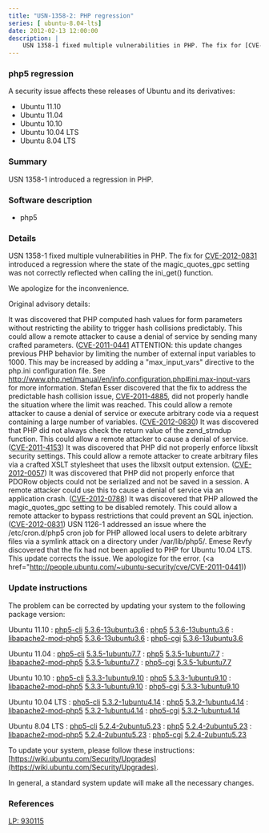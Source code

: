 ```yaml
---
title: "USN-1358-2: PHP regression"
series: [ ubuntu-8.04-lts]
date: 2012-02-13 12:00:00
description: |
    USN 1358-1 fixed multiple vulnerabilities in PHP. The fix for [CVE-2012-0831](http://people.ubuntu.com/~ubuntu-security/cve/CVE-2012-0831) introduced a regression where the state of the magic_quotes_gpc setting was not correctly reflected when calling the ini_get() function.
--- 
```

 
### php5 regression

A security issue affects these releases of Ubuntu and its derivatives:

* Ubuntu 11.10
* Ubuntu 11.04
* Ubuntu 10.10
* Ubuntu 10.04 LTS
* Ubuntu 8.04 LTS

### Summary

USN 1358-1 introduced a regression in PHP. 

### Software description

* php5 

### Details

USN 1358-1 fixed multiple vulnerabilities in PHP. The fix for [CVE-2012-0831](http://people.ubuntu.com/~ubuntu-security/cve/CVE-2012-0831) introduced a regression where the state of the magic_quotes_gpc setting was not correctly reflected when calling the ini_get() function.

We apologize for the inconvenience.

Original advisory details:

 It was discovered that PHP computed hash values for form parameters without restricting the ability to trigger hash collisions predictably. This could allow a remote attacker to cause a denial of service by sending many crafted parameters. ([CVE-2011-0441](http://people.ubuntu.com/~ubuntu-security/cve/CVE-2011-4885">CVE-2011-4885</a>) ATTENTION: this update changes previous PHP behavior by limiting the number of external input variables to 1000. This may be increased by adding a &quot;max_input_vars&quot; directive to the php.ini configuration file. See http://www.php.net/manual/en/info.configuration.php#ini.max-input-vars for more information. Stefan Esser discovered that the fix to address the predictable hash collision issue, <a href="http://people.ubuntu.com/~ubuntu-security/cve/CVE-2011-4885">CVE-2011-4885</a>, did not properly handle the situation where the limit was reached. This could allow a remote attacker to cause a denial of service or execute arbitrary code via a request containing a large number of variables. (<a href="http://people.ubuntu.com/~ubuntu-security/cve/CVE-2012-0830">CVE-2012-0830</a>) It was discovered that PHP did not always check the return value of the zend_strndup function. This could allow a remote attacker to cause a denial of service. (<a href="http://people.ubuntu.com/~ubuntu-security/cve/CVE-2011-4153">CVE-2011-4153</a>) It was discovered that PHP did not properly enforce libxslt security settings. This could allow a remote attacker to create arbitrary files via a crafted XSLT stylesheet that uses the libxslt output extension. (<a href="http://people.ubuntu.com/~ubuntu-security/cve/CVE-2012-0057">CVE-2012-0057</a>) It was discovered that PHP did not properly enforce that PDORow objects could not be serialized and not be saved in a session. A remote attacker could use this to cause a denial of service via an application crash. (<a href="http://people.ubuntu.com/~ubuntu-security/cve/CVE-2012-0788">CVE-2012-0788</a>) It was discovered that PHP allowed the magic_quotes_gpc setting to be disabled remotely. This could allow a remote attacker to bypass restrictions that could prevent an SQL injection. (<a href="http://people.ubuntu.com/~ubuntu-security/cve/CVE-2012-0831">CVE-2012-0831</a>) USN 1126-1 addressed an issue where the /etc/cron.d/php5 cron job for PHP allowed local users to delete arbitrary files via a symlink attack on a directory under /var/lib/php5/. Emese Revfy discovered that the fix had not been applied to PHP for Ubuntu 10.04 LTS. This update corrects the issue. We apologize for the error. (<a href="http://people.ubuntu.com/~ubuntu-security/cve/CVE-2011-0441)) 

### Update instructions

The problem can be corrected by updating your system to the following package version:

Ubuntu 11.10
 : [php5-cli](https://launchpad.net/ubuntu/+source/php5) <span> [5.3.6-13ubuntu3.6](https://launchpad.net/ubuntu/+source/php5/5.3.6-13ubuntu3.6) </span> 
 : [php5](https://launchpad.net/ubuntu/+source/php5) <span> [5.3.6-13ubuntu3.6](https://launchpad.net/ubuntu/+source/php5/5.3.6-13ubuntu3.6) </span> 
 : [libapache2-mod-php5](https://launchpad.net/ubuntu/+source/php5) <span> [5.3.6-13ubuntu3.6](https://launchpad.net/ubuntu/+source/php5/5.3.6-13ubuntu3.6) </span> 
 : [php5-cgi](https://launchpad.net/ubuntu/+source/php5) <span> [5.3.6-13ubuntu3.6](https://launchpad.net/ubuntu/+source/php5/5.3.6-13ubuntu3.6) </span> 

Ubuntu 11.04
 : [php5-cli](https://launchpad.net/ubuntu/+source/php5) <span> [5.3.5-1ubuntu7.7](https://launchpad.net/ubuntu/+source/php5/5.3.5-1ubuntu7.7) </span> 
 : [php5](https://launchpad.net/ubuntu/+source/php5) <span> [5.3.5-1ubuntu7.7](https://launchpad.net/ubuntu/+source/php5/5.3.5-1ubuntu7.7) </span> 
 : [libapache2-mod-php5](https://launchpad.net/ubuntu/+source/php5) <span> [5.3.5-1ubuntu7.7](https://launchpad.net/ubuntu/+source/php5/5.3.5-1ubuntu7.7) </span> 
 : [php5-cgi](https://launchpad.net/ubuntu/+source/php5) <span> [5.3.5-1ubuntu7.7](https://launchpad.net/ubuntu/+source/php5/5.3.5-1ubuntu7.7) </span> 

Ubuntu 10.10
 : [php5-cli](https://launchpad.net/ubuntu/+source/php5) <span> [5.3.3-1ubuntu9.10](https://launchpad.net/ubuntu/+source/php5/5.3.3-1ubuntu9.10) </span> 
 : [php5](https://launchpad.net/ubuntu/+source/php5) <span> [5.3.3-1ubuntu9.10](https://launchpad.net/ubuntu/+source/php5/5.3.3-1ubuntu9.10) </span> 
 : [libapache2-mod-php5](https://launchpad.net/ubuntu/+source/php5) <span> [5.3.3-1ubuntu9.10](https://launchpad.net/ubuntu/+source/php5/5.3.3-1ubuntu9.10) </span> 
 : [php5-cgi](https://launchpad.net/ubuntu/+source/php5) <span> [5.3.3-1ubuntu9.10](https://launchpad.net/ubuntu/+source/php5/5.3.3-1ubuntu9.10) </span> 

Ubuntu 10.04 LTS
 : [php5-cli](https://launchpad.net/ubuntu/+source/php5) <span> [5.3.2-1ubuntu4.14](https://launchpad.net/ubuntu/+source/php5/5.3.2-1ubuntu4.14) </span> 
 : [php5](https://launchpad.net/ubuntu/+source/php5) <span> [5.3.2-1ubuntu4.14](https://launchpad.net/ubuntu/+source/php5/5.3.2-1ubuntu4.14) </span> 
 : [libapache2-mod-php5](https://launchpad.net/ubuntu/+source/php5) <span> [5.3.2-1ubuntu4.14](https://launchpad.net/ubuntu/+source/php5/5.3.2-1ubuntu4.14) </span> 
 : [php5-cgi](https://launchpad.net/ubuntu/+source/php5) <span> [5.3.2-1ubuntu4.14](https://launchpad.net/ubuntu/+source/php5/5.3.2-1ubuntu4.14) </span> 

Ubuntu 8.04 LTS
 : [php5-cli](https://launchpad.net/ubuntu/+source/php5) <span> [5.2.4-2ubuntu5.23](https://launchpad.net/ubuntu/+source/php5/5.2.4-2ubuntu5.23) </span> 
 : [php5](https://launchpad.net/ubuntu/+source/php5) <span> [5.2.4-2ubuntu5.23](https://launchpad.net/ubuntu/+source/php5/5.2.4-2ubuntu5.23) </span> 
 : [libapache2-mod-php5](https://launchpad.net/ubuntu/+source/php5) <span> [5.2.4-2ubuntu5.23](https://launchpad.net/ubuntu/+source/php5/5.2.4-2ubuntu5.23) </span> 
 : [php5-cgi](https://launchpad.net/ubuntu/+source/php5) <span> [5.2.4-2ubuntu5.23](https://launchpad.net/ubuntu/+source/php5/5.2.4-2ubuntu5.23) </span> 

To update your system, please follow these instructions: [https://wiki.ubuntu.com/Security/Upgrades](https://wiki.ubuntu.com/Security/Upgrades).

In general, a standard system update will make all the necessary changes. 

### References

 [LP: 930115](https://launchpad.net/bugs/930115)
 
